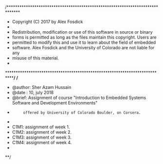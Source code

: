 /******************************************************************************
 * Copyright (C) 2017 by Alex Fosdick
 *
 * Redistribution, modification or use of this software in source or binary
 * forms is permitted as long as the files maintain this copyright. Users are 
 * permitted to modify this and use it to learn about the field of embedded
 * software. Alex Fosdick and the University of Colorado are not liable for any
 * misuse of this material. 
 *
 *****************************************************************************/
/**
 * @author: Sher Azam Hussain
 * @date : 10, july 2018
 * @brief:  Assignment of course "Introduction to Embedded Systems Software and Development Environments"
 *          offered by University of Colorado Boulder, on Corsera.
 *        
 *   C1M1: assignment of week 1.
 *   C1M2: assignment of week 2.
 *   C1M3: assignment of week 3.
 *   C1M4: assignment of week 4.
 * 
 **/
 
